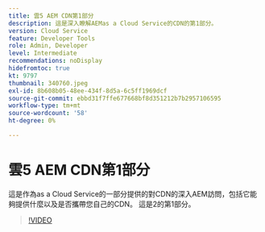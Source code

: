 ```yaml
---
title: 雲5 AEM CDN第1部分
description: 這是深入瞭解AEMas a Cloud Service的CDN的第1部分。
version: Cloud Service
feature: Developer Tools
role: Admin, Developer
level: Intermediate
recommendations: noDisplay
hidefromtoc: true
kt: 9797
thumbnail: 340760.jpeg
exl-id: 8b608b05-48ee-434f-8d5a-6c5ff1969dcf
source-git-commit: ebbd31f7ffe677668bf8d351212b7b2957106595
workflow-type: tm+mt
source-wordcount: '58'
ht-degree: 0%

---
```


# 雲5 AEM CDN第1部分

這是作為as a Cloud Service的一部分提供的對CDN的深入AEM訪問，包括它能夠提供什麼以及是否攜帶您自己的CDN。 這是2的第1部分。

>[!VIDEO](https://video.tv.adobe.com/v/340760/?quality=12&learn=on)
